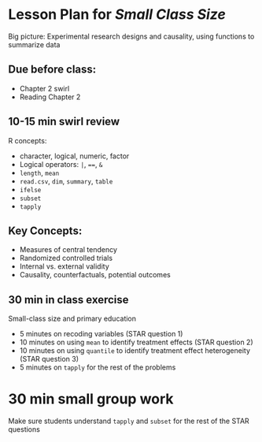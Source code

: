 # Lesson Plan for *Small Class Size*

Big picture: Experimental research designs and causality, using functions to summarize data

## Due before class: 

* Chapter 2 swirl
* Reading Chapter 2

## 10-15 min swirl review

R concepts: 

 * character, logical, numeric, factor
 * Logical operators: `|`, `==`, `&` 
 * `length`, `mean`
 * `read.csv`, `dim`, `summary`, `table`
 * `ifelse`
 * `subset`
 * `tapply`

## Key Concepts: 

 * Measures of central tendency
 * Randomized controlled trials 
 * Internal vs. external validity
 * Causality, counterfactuals, potential outcomes

## 30 min in class exercise
 
Small-class size and primary education 

 * 5 minutes on recoding variables (STAR question 1)
 * 10 minutes on using `mean` to identify treatment effects (STAR question 2)
 * 10 minutes on using `quantile` to identify treatment effect heterogeneity (STAR question 3)   
 * 5 minutes on `tapply` for the rest of the problems 
#
# 30 min small group work

Make sure students understand `tapply` and `subset` for the rest of the STAR questions

